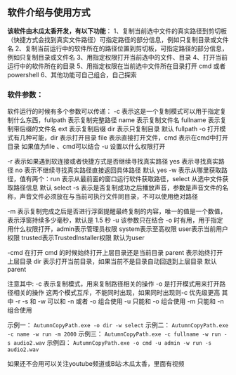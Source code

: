 ## 软件介绍与使用方式

**该软件由木瓜太香开发，有以下功能**：
1、复制当前选中文件的真实路径到剪切板（快捷方式会找到真实文件路径）可指定路径的部分信息，例如只复制目录或文件名
2、复制当前运行中的软件所在的路径位置到剪切板，可指定路径的部分信息，例如只复制目录或文件名
3、用指定权限打开当前选中的文件、目录
4、打开当前运行中的软件所在的目录
5、用指定权限在当前选中文件所在目录打开 cmd 或者 powershell
6、其他功能可自己组合，自己探索

### 软件参数：
软件运行的时候有多个参数可以传递：
-c 表示这是一个复制模式可以用于指定复制什么东西，fullpath 表示复制完整路径 name 表示复制文件名 fullname 表示复制带后缀的文件名 ext 表示复制后缀 dir 表示只复制目录 默认 fullpath
-o 打开模式有几种可能，dir 表示打开目录 file 表示直接打开文件，cmd 表示在cmd中打开目录 如果值为file 、cmd可以结合 -u 设置以什么权限打开

-r 表示如果遇到软连接或者快捷方式是否继续寻找真实路径 yes 表示寻找真实路径 no 表示不继续寻找真实路径直接返回具体路径 默认 yes
-w 表示从哪里获取路径，值有两个：run 表示从最前面的窗口运行软件获取路径，select 从选中文件获取路径信息 默认 select
-s 表示是否复制成功之后播放声音，参数是声音文件的名称，声音文件必须放在与当前可执行文件同目录，不可以使用绝对路径

-m 表示复制完成之后是否进行浮窗提醒最终复制的内容，唯一的值是一个数值，表示浮窗持续多少毫秒，默认是 1.5 秒
-u 该参数只在结合 -o 时有用，用于指定用什么权限打开，admin表示管理员权限 system表示至高权限 user表示当前用户权限 trusted表示TrustedInstaller权限 默认为user

-cmd 在打开 cmd 的时候始终打开上层目录还是当前目录 parent 表示始终打开上层目录 dir 表示打开当前目录，如果当前不是目录自动回退到上层目录 默认 parent

注意其中: -c 表示复制模式，用来复制路径相关的操作 -o 是打开模式用来打开路径相关的操作 这两个模式互斥，不能同时出现，如果同时出现则-c 优先级更高
其中 -r -s 和 -w 可以和 -n 或者 -o 组合使用
-u 只能和 -o 组合使用
-m 只能和 -n 组合使用



示例一： `AutumnCopyPath.exe -o dir -w select`
示例二： `AutumnCopyPath.exe -c name -w run -m 2000`
示例三： `AutumnCopyPath.exe -c fullname -w run -s audio2.wav`
示例四： `AutumnCopyPath.exe -o cmd -u admin -w run -s audio2.wav`

如果还不会用可以关注youtube频道或B站:木瓜太香，里面有视频
